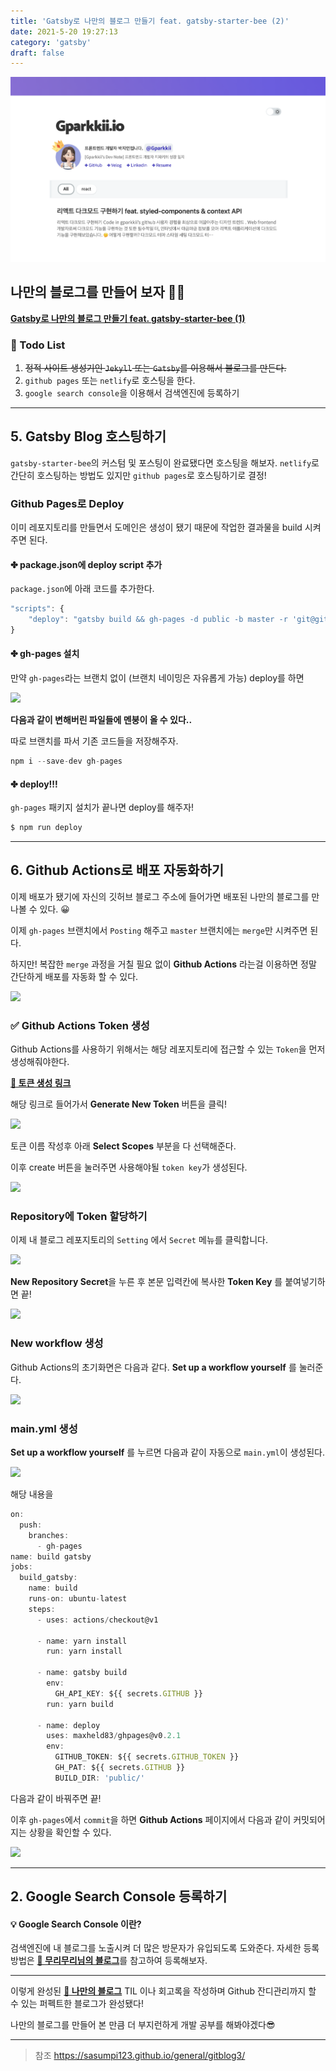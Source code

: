 ```yaml
---
title: 'Gatsby로 나만의 블로그 만들기 feat. gatsby-starter-bee (2)'
date: 2021-5-20 19:27:13
category: 'gatsby'
draft: false
---
```


![gparkkii.io](./images/blog.png)

## 나만의 블로그를 만들어 보자 💪🏻

[**Gatsby로 나만의 블로그 만들기 feat. gatsby-starter-bee (1)**](https://gparkkii.github.io/gatsby/blog_starter/)

### 📍 Todo List

1. ~~정적 사이트 생성기인 `Jekyll` 또는 `Gatsby`를 이용해서 블로그를 만든다.~~
2. `github pages` 또는 `netlify`로 호스팅을 한다.
3. `google search console`을 이용해서 검색엔진에 등록하기

---

## 5. Gatsby Blog 호스팅하기

`gatsby-starter-bee`의 커스텀 및 포스팅이 완료됐다면 호스팅을 해보자.
`netlify`로 간단히 호스팅하는 방법도 있지만 `github pages`로 호스팅하기로 결정!

### Github Pages로 Deploy

이미 레포지토리를 만들면서 도메인은 생성이 됐기 때문에 작업한 결과물을 build 시켜주면 된다.

#### ✤ package.json에 deploy script 추가

`package.json`에 아래 코드를 추가한다.

```javascript
"scripts": {
    "deploy": "gatsby build && gh-pages -d public -b master -r 'git@github.com:${your github id}/${github page name}.github.io.git'"
}
```

#### ✤ gh-pages 설치

만약 `gh-pages`라는 브랜치 없이 (브랜치 네이밍은 자유롭게 가능) deploy를 하면

![](https://images.velog.io/images/gparkkii/post/e12697ce-afc7-4049-9b47-aad6d95ba2e6/%E1%84%89%E1%85%B3%E1%84%8F%E1%85%B3%E1%84%85%E1%85%B5%E1%86%AB%E1%84%89%E1%85%A3%E1%86%BA%202021-05-23%20%E1%84%8B%E1%85%A9%E1%84%92%E1%85%AE%206.18.44.png)

**다음과 같이 변해버린 파일들에 멘붕이 올 수 있다..**

따로 브랜치를 파서 기존 코드들을 저장해주자.

```javascript
npm i --save-dev gh-pages
```

#### ✤ deploy!!!

`gh-pages` 패키지 설치가 끝나면 deploy를 해주자!

```javascript
$ npm run deploy
```

---

## 6. Github Actions로 배포 자동화하기

이제 배포가 됐기에 자신의 깃허브 블로그 주소에 들어가면 배포된 나만의 블로그를 만나볼 수 있다. 😀

이제 `gh-pages` 브랜치에서 `Posting` 해주고
`master` 브랜치에는 `merge`만 시켜주면 된다.

하지만! 복잡한 `merge` 과정을 거칠 필요 없이 **Github Actions** 라는걸 이용하면 정말 간단하게 배포를 자동화 할 수 있다.

![](https://images.velog.io/images/gparkkii/post/8b2b2146-810d-4971-a3c1-a90b0f00a972/%E1%84%89%E1%85%B3%E1%84%8F%E1%85%B3%E1%84%85%E1%85%B5%E1%86%AB%E1%84%89%E1%85%A3%E1%86%BA%202021-05-23%20%E1%84%8B%E1%85%A9%E1%84%92%E1%85%AE%206.24.12.png)

### ✅ Github Actions Token 생성

Github Actions를 사용하기 위해서는 해당 레포지토리에 접근할 수 있는 `Token`을 먼저 생성해줘야한다.

[**🔗 토큰 생성 링크**](https://github.com/settings/tokens)

해당 링크로 들어가서 **Generate New Token** 버튼을 클릭!

![](https://images.velog.io/images/gparkkii/post/ed990946-32cf-4a80-b45d-149439ef6a3c/%E1%84%89%E1%85%B3%E1%84%8F%E1%85%B3%E1%84%85%E1%85%B5%E1%86%AB%E1%84%89%E1%85%A3%E1%86%BA%202021-05-23%20%E1%84%8B%E1%85%A9%E1%84%92%E1%85%AE%206.41.57.png)

토큰 이름 작성후 아래 **Select Scopes** 부분을 다 선택해준다.

이후 create 버튼을 눌러주면 사용해야될 `token key`가 생성된다.

![](https://images.velog.io/images/gparkkii/post/170c0488-7eb2-4004-a010-729a4e3fd971/%E1%84%89%E1%85%B3%E1%84%8F%E1%85%B3%E1%84%85%E1%85%B5%E1%86%AB%E1%84%89%E1%85%A3%E1%86%BA%202021-05-23%20%E1%84%8B%E1%85%A9%E1%84%92%E1%85%AE%206.44.00.png)

### Repository에 Token 할당하기

이제 내 블로그 레포지토리의 `Setting` 에서 `Secret` 메뉴를 클릭합니다.

![](https://images.velog.io/images/gparkkii/post/806faf79-987a-4ad7-9771-c475ef8fa6a8/%E1%84%89%E1%85%B3%E1%84%8F%E1%85%B3%E1%84%85%E1%85%B5%E1%86%AB%E1%84%89%E1%85%A3%E1%86%BA%202021-05-23%20%E1%84%8B%E1%85%A9%E1%84%92%E1%85%AE%206.47.32.png)

**New Repository Secret**을 누른 후 본문 입력칸에 복사한 **Token Key** 를 붙여넣기하면 끝!

![](https://images.velog.io/images/gparkkii/post/b0818b1d-b4b5-4ab8-9927-2aa06357aa7c/%E1%84%89%E1%85%B3%E1%84%8F%E1%85%B3%E1%84%85%E1%85%B5%E1%86%AB%E1%84%89%E1%85%A3%E1%86%BA%202021-05-23%20%E1%84%8B%E1%85%A9%E1%84%92%E1%85%AE%206.48.19.png)

### New workflow 생성

Github Actions의 초기화면은 다음과 같다.
**Set up a workflow yourself** 를 눌러준다.

![](https://images.velog.io/images/gparkkii/post/e45cc3ea-d497-4639-8bee-9c131d510327/%E1%84%89%E1%85%B3%E1%84%8F%E1%85%B3%E1%84%85%E1%85%B5%E1%86%AB%E1%84%89%E1%85%A3%E1%86%BA%202021-05-23%20%E1%84%8B%E1%85%A9%E1%84%92%E1%85%AE%206.25.00.png)

### main.yml 생성

**Set up a workflow yourself** 를 누르면 다음과 같이 자동으로 `main.yml`이 생성된다.

![](https://images.velog.io/images/gparkkii/post/4bf75b39-ddd1-4f2b-bfc3-4b17d802fae1/%E1%84%89%E1%85%B3%E1%84%8F%E1%85%B3%E1%84%85%E1%85%B5%E1%86%AB%E1%84%89%E1%85%A3%E1%86%BA%202021-05-23%20%E1%84%8B%E1%85%A9%E1%84%92%E1%85%AE%206.26.35.png)

해당 내용을

```javascript
on:
  push:
    branches:
      - gh-pages
name: build gatsby
jobs:
  build_gatsby:
    name: build
    runs-on: ubuntu-latest
    steps:
      - uses: actions/checkout@v1

      - name: yarn install
        run: yarn install

      - name: gatsby build
        env:
          GH_API_KEY: ${{ secrets.GITHUB }}
        run: yarn build

      - name: deploy
        uses: maxheld83/ghpages@v0.2.1
        env:
          GITHUB_TOKEN: ${{ secrets.GITHUB_TOKEN }}
          GH_PAT: ${{ secrets.GITHUB }}
          BUILD_DIR: 'public/'
```

다음과 같이 바꿔주면 끝!

이후 `gh-pages`에서 `commit`을 하면 **Github Actions** 페이지에서
다음과 같이 커밋되어지는 상황을 확인할 수 있다.

![](https://images.velog.io/images/gparkkii/post/be4cbbad-dba2-4b3c-923f-12fb058dfe75/%E1%84%89%E1%85%B3%E1%84%8F%E1%85%B3%E1%84%85%E1%85%B5%E1%86%AB%E1%84%89%E1%85%A3%E1%86%BA%202021-05-23%20%E1%84%8B%E1%85%A9%E1%84%92%E1%85%AE%206.30.32.png)

---

## 2. Google Search Console 등록하기

#### 💡 Google Search Console 이란?

검색엔진에 내 블로그를 노출시켜 더 많은 방문자가 유입되도록 도와준다.
자세한 등록 방법은 [**🔗 무리무리님의 블로그**](https://sasumpi123.github.io/general/gitblog4/)를 참고하여 등록해보자.

---

이렇게 완성된 [**🔗 나만의 블로그**](https://gparkkii.github.io)
TIL 이나 회고록을 작성하며 Github 잔디관리까지 할 수 있는 퍼펙트한 블로그가 완성됐다!

나만의 블로그를 만들어 본 만큼 더 부지런하게 개발 공부를 해봐야겠다😎

---

> 참조
> https://sasumpi123.github.io/general/gitblog3/
